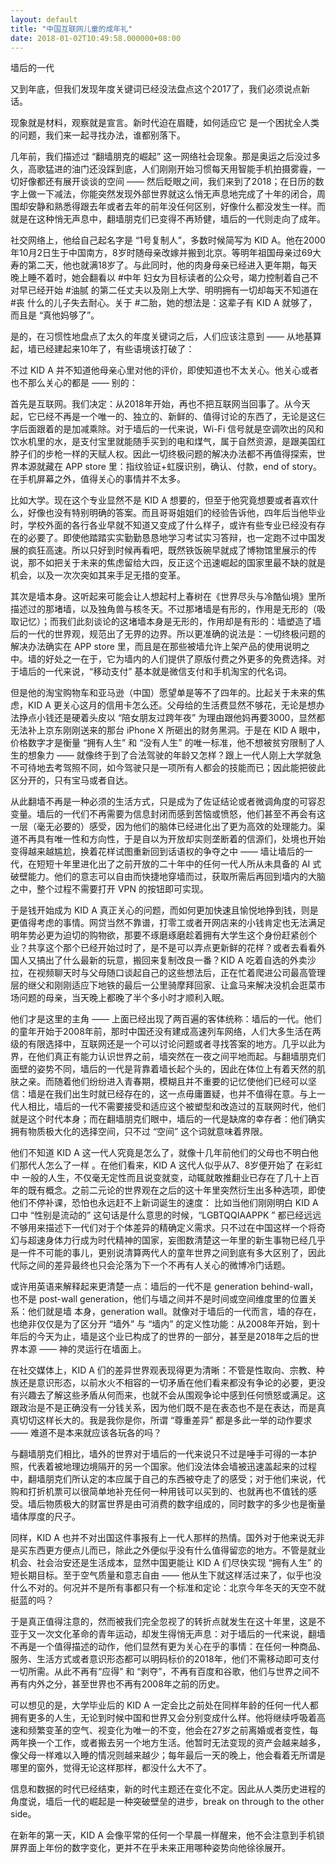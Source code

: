 ```yaml
---
layout: default
title: "中国互联网儿童的成年礼"
date: 2018-01-02T10:49:58.000000+08:00
---
```


墙后的一代 

又到年底，但我们发现年度关键词已经没法盘点这个2017了，我们必须说点新话。

现象就是材料，观察就是宣言。新时代迫在眉睫，如何适应它 是一个困扰全人类的问题，我们来一起寻找办法，谁都别落下。

几年前，我们描述过 “翻墙朋克的崛起” 这一网络社会现象。那是奥运之后没过多久，高歌猛进的油门还没踩到底，人们刚刚开始习惯每天用智能手机拍摄雾霾，一切好像都还有展开谈谈的空间 —— 然后眨眼之间，我们来到了2018；在日历的数字上做一下减法，你能突然发现外部世界就这么悄无声息地完成了十年的闭合，周围却安静和熟悉得跟去年或者去年的前年没任何区别，好像什么都没发生一样。而就是在这种悄无声息中，翻墙朋克们已变得不再矫健，墙后的一代则走向了成年。

社交网络上，他给自己起名字是 “1号复制人”，多数时候简写为 KID A。他在2000年10月2日生于中国南方，8岁时随母亲改嫁并搬到北京。等明年祖国母亲过69大寿的第二天，他也就满18岁了。与此同时，他的肉身母亲已经进入更年期，每天晚上睡不着时，她会翻看以 #中年 妇女为目标读者的公众号，竭力控制着自己不对早已经开始 #油腻 的第二任丈夫以及刚上大学、明明拥有一切却每天不知道在 #丧 什么的儿子失去耐心。关于 #二胎，她的想法是：这辈子有 KID A 就够了，而且是 “真他妈够了”。

是的，在习惯性地盘点了太久的年度关键词之后，人们应该注意到 —— 从地基算起，墙已经建起来10年了，有些语境该打破了：

不过 KID A 并不知道他母亲心里对他的评价，即使知道也不太关心。他关心或者也不那么关心的都是 —— 别的：

首先是互联网。我们决定：从2018年开始，再也不把互联网当回事了。从今天起，它已经不再是一个唯一的、独立的、新鲜的、值得讨论的东西了，无论是这仨字后面跟着的是加减乘除。对于墙后的一代来说，Wi-Fi 信号就是空调吹出的风和饮水机里的水，是支付宝里就能随手买到的电和煤气，属于自然资源，是跟美国红脖子们的步枪一样的天赋人权。因此一切终极问题的解决办法都不再值得探索，世界本源就藏在 APP store 里：指纹验证+虹膜识别，确认、付款，end of story。在手机屏幕之外，值得关心的事情并不太多。

比如大学。现在这个专业显然不是 KID A 想要的，但至于他究竟想要或者喜欢什么，好像也没有特别明确的答案。而且哥哥姐姐们的经验告诉他，四年后当他毕业时，学校外面的各行各业早就不知道又变成了什么样子，或许有些专业已经没有存在的必要了。即使他踏踏实实勤勤恳恳地学习考试实习答辩，也一定跑不过中国发展的疯狂高速。所以只好到时候再看吧，既然铁饭碗早就成了博物馆里展示的传说，那不如把关于未来的焦虑留给大四，反正这个迅速崛起的国家里最不缺的就是机会，以及一次次突如其来手足无措的变革。

其次是墙本身。这听起来可能会让人想起村上春树在《世界尽头与冷酷仙境》里所描述过的那堵墙，以及独角兽与核冬天。不过那堵墙是有形的，作用是无形的（吸取记忆）；而我们此刻谈论的这堵墙本身是无形的，作用却是有形的：墙塑造了墙后的一代的世界观，规范出了无界的边界。所以更准确的说法是：一切终极问题的解决办法确实在 APP store 里，而且是在那些被墙允许上架产品的使用说明之中。墙的好处之一在于，它为墙内的人们提供了原版付费之外更多的免费选择。对于墙后的一代来说，“移动支付” 基本就是微信支付和手机淘宝的代名词。

但是他的淘宝购物车和亚马逊（中国）愿望单是等不了四年的。比起关于未来的焦虑，KID A 更关心这月的信用卡怎么还。父母给的生活费显然不够花，无论是想办法挣点小钱还是硬着头皮以 “陪女朋友过跨年夜” 为理由跟他妈再要3000，显然都无法补上京东刚刚送来的那台 iPhone X 所砸出的财务黑洞。于是在 KID A 眼中，价格数字才是衡量 “拥有人生” 和 “没有人生” 的唯一标准，他不想被贫穷限制了人生的想象力 —— 就像终于到了合法驾驶的年龄又怎样？跟上一代人刚上大学就急不可待地去考驾照不同，如今驾驶只是一项所有人都会的技能而已；因此能把彼此区分开的，只有宝马或者自达。

从此翻墙不再是一种必须的生活方式，只是成为了佐证结论或者微调角度的可容忍变量。墙后的一代们不再需要为信息封闭而感到苦恼或愤怒，他们甚至不再会有这一层（毫无必要的）感受，因为他们的脑体已经进化出了更为高效的处理能力。渠道不再具有唯一性和方向性，于是自以为开放却实则垄断着的信源们，处境也开始变得越来越尴尬，换着花样试图重新回到话语权的争夺之中 —— 墙让墙后的一代，在短短十年里进化出了之前开放的二十年中的任何一代人所从未具备的 AI 式破壁能力。他们的意志可以自由而快捷地穿墙而过，获取所需后再回到墙内的大脑之中，整个过程不需要打开 VPN 的按钮即可实现。

于是钱开始成为 KID A 真正关心的问题，而如何更加快速且愉悦地挣到钱，则是更值得考虑的事情。网贷当然不靠谱，打零工或者开网店来的小钱肯定也无法满足明年势必更为迫切的购物欲，那要不琢磨琢磨趁着拥有大学生这个身份赶紧创个业？共享这个那个已经开始过时了，是不是可以弄点更新鲜的花样？或者去看看外国人又搞出了什么最新的玩意，搬回来复制改良一番？KID A 吃着自选的外卖沙拉，在视频聊天时与父母随口谈起自己的这些想法后，正在忙着爬进公司最高管理层的继父和刚刚适应下地铁的最后一公里骑摩拜回家、让盒马来解决没机会逛菜市场问题的母亲，当天晚上都晚了半个多小时才顺利入眠。

他们才是这里的主角 —— 上面已经出现了两百遍的客体统称：墙后的一代。他们的童年开始于2008年前，那时中国还没有建成高速列车网络，人们大多生活在两级的有限选择中，互联网还是一个可以讨论问题或者寻找答案的地方。几乎以此为界，在他们真正有能力认识世界之前，墙突然在一夜之间平地而起。与翻墙朋克们面壁的姿势不同，墙后的一代是背靠着墙长起个头的，因此在体位上有着天然的肌肤之亲。而随着他们纷纷进入青春期，模糊且并不重要的记忆使他们已经可以坚信：墙是在我们出生时就已经存在的，这一点毋庸置疑，也并不值得在意。与上一代人相比，墙后的一代不需要接受和适应这个被塑型和改造过的互联网时代，他们就是这个时代本身；而在翻墙朋克们眼中，墙后的一代是缺席的幸存者：他们确实拥有物质极大化的选择空间，只不过 “空间” 这个词就意味着界限。

他们不知道 KID A 这一代人究竟是怎么了，就像十几年前他们的父母也不明白他们那代人怎么了一样 。在他们看来，KID A 这代人似乎从7、8岁便开始了 在彩虹中 一般的人生，不仅毫无定性而且说变就变，动辄就敢推翻业已存在了几十上百年的既有概念。之前二元论的世界观在之后的这十年里突然衍生出多种选项，即使他们不停补课，恐怕也永远赶不上新词诞生的速度： 比如当他们刚刚明白 KID A 口中 “性别是流动的” 这句话是什么意思的时候，“LGBTQQIAAPPK ” 都已经远远不够用来描述下一代们对于个体差异的精确定义需求。只不过在中国这样一个将奇幻与超速身体力行成为时代精神的国家，妄图数清楚这一年里的新生事物已经几乎是一件不可能的事儿，更别说清算两代人的童年世界之间到底有多大区别了，因此代际之间的差异最终也只会沦落为下一个不再有人关心的微博冷门话题。

或许用英语来解释起来更清楚一点：墙后的一代不是 generation behind-wall，也不是 post-wall generation，他们与墙之间并不是时间或空间维度里的位置关系：他们就是墙 本身，generation wall。就像对于墙后的一代而言，墙的存在，也绝非仅仅是为了区分开 “墙外” 与 “墙内” 的定义性功能：从2008年开始，到十年后的今天为止，墙是这个业已构成了的世界的一部分，甚至是2018年之后的世界本源 —— 神的灵运行在墙面上。

在社交媒体上，KID A 们的差异世界观表现得更为清晰：不管是性取向、宗教、种族还是意识形态，以前水火不相容的一切矛盾在他们看来都没有争论的必要，更没有兴趣去了解这些矛盾从何而来，也就不会从围观争论中感到任何愤怒或满足。这跟政治是不是正确没有一分钱关系，因为他们既不是在表态也不是在表达，而是真真切切这样长大的。我是我你是你，所谓 “尊重差异” 都是多此一举的动作要求 —— 难道不是本来就应该各玩各的吗？

与翻墙朋克们相比，墙外的世界对于墙后的一代来说只不过是唾手可得的一本护照，代表着被地理边境隔开的另一个国家。他们没法体会墙被迅速盖起来的过程中，翻墙朋克们所认定的本应属于自己的东西被夺走了的感受；对于他们来说，代购和打折机票可以很简单地补充任何一种用钱可以买到的、也就再也不值钱的感受。墙后物质极大的财富世界是由可消费的数字组成的，同时数字的多少也是衡量墙体厚度的尺子。

同样，KID A 也并不对出国这件事报有上一代人那样的热情。国外对于他来说无非是买东西更方便点儿而已，除此之外便似乎没有什么值得留恋的地方。不管是就业机会、社会治安还是生活成本，显然中国更能让 KID A 们尽快实现 “拥有人生” 的短长期目标。至于空气质量和意志自由 —— 他从生下就这样活过来了，似乎也没什么不对的。何况并不是所有事都只有一个标准和定论：北京今年冬天的天空不就挺蓝的吗？

于是真正值得注意的，然而被我们完全忽视了的转折点就发生在这十年里，这是不亚于又一次文化革命的青年运动，却发生得悄无声息：对于墙后的一代来说，翻墙不再是一个值得描述的动作，他们显然有更为关心在乎的事情：在任何一种商品、服务、生活方式或者意识形态都可以明码标价的2018年，他们不需移动即可支付一切所需。从此不再有“应得” 和 “剥夺”，不再有百度和谷歌，他们与世界之间不再有内外之分，甚至世界也不再有2008年之前的历史。

可以想见的是，大学毕业后的 KID A 一定会比之前处在同样年龄的任何一代人都拥有更多的人生，无论到时候中国和世界又会分别变成什么样。他将继续呼吸着高速和频繁变革的空气、视变化为唯一的不变，他会在27岁之前离婚或者变性，每两年换一个工作，或者搬去另一个地方生活。他暂时无法变现的资产会越来越多，像父母一样难以入睡的情况则越来越少；每年最后一天的晚上，他会看着无所谓是哪里的窗外，觉得无论这样那样，都没什么大不了。

信息和数据的时代已经结束，新的时代主题还在变化不定。因此从人类历史进程的角度说，墙后一代的崛起是一种突破壁垒的进步，break on through to the other side。

在新年的第一天，KID A 会像平常的任何一个早晨一样醒来，他不会注意到手机锁屏界面上年份的数字变化，更并不在乎未来正用哪种姿势向他徐徐展开。

